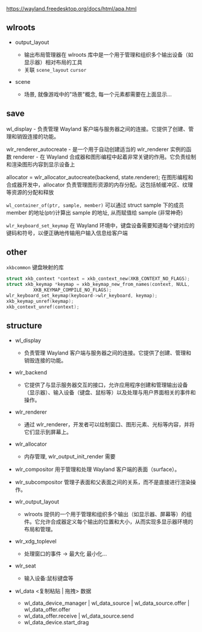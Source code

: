 https://wayland.freedesktop.org/docs/html/apa.html

## wlroots

- output_layout

  - 输出布局管理器在 wlroots 库中是一个用于管理和组织多个输出设备（如显示器）相对布局的工具
  - 关联 `scene_layout` `cursor`

- scene
  - 场景, 就像游戏中的"场景"概念, 每一个元素都需要在上面显示...

## save

wl_display - 负责管理 Wayland 客户端与服务器之间的连接。它提供了创建、管理和销毁连接的功能。

wlr_renderer_autocreate - 是一个用于自动创建适当的 wlr_renderer 实例的函数
renderer - 在 Wayland 合成器和图形编程中起着非常关键的作用。它负责绘制和渲染图形内容到显示设备上

allocator = wlr_allocator_autocreate(backend, state.renderer);
在图形编程和合成器开发中，allocator 负责管理图形资源的内存分配。这包括帧缓冲区、纹理等资源的分配和释放

`wl_container_of(ptr, sample, member)`
可以通过 struct sample 下的成员 member 的地址(ptr)计算出 sample 的地址, 从而赋值给 sample (非常神奇)

`wlr_keyboard_set_keymap` 在 Wayland 环境中，键盘设备需要知道每个键对应的键码和符号，以便正确地传输用户输入信息给客户端

## other

`xkbcommon` 键盘映射的库

```c
struct xkb_context *context = xkb_context_new(XKB_CONTEXT_NO_FLAGS);
struct xkb_keymap *keymap = xkb_keymap_new_from_names(context, NULL,
          XKB_KEYMAP_COMPILE_NO_FLAGS);
wlr_keyboard_set_keymap(keyboard->wlr_keyboard, keymap);
xkb_keymap_unref(keymap);
xkb_context_unref(context);
```

## structure

- wl_display

  - 负责管理 Wayland 客户端与服务器之间的连接。它提供了创建、管理和销毁连接的功能。

- wlr_backend

  - 它提供了与显示服务器交互的接口，允许应用程序创建和管理输出设备（显示器）、输入设备（键盘、鼠标等）以及处理与用户界面相关的事件和操作。

- wlr_renderer

  - 通过 wlr_renderer，开发者可以绘制窗口、图形元素、光标等内容，并将它们显示到屏幕上。

- wlr_allocator

  - 内存管理, wlr_output_init_render 需要

- wlr_compositor 用于管理和处理 Wayland 客户端的表面（surface）。
- wlr_subcompositor 管理子表面和父表面之间的关系，而不是直接进行渲染操作。

- wlr_output_layout

  - wlroots 提供的一个用于管理和组织多个输出（如显示器、屏幕等）的组件。它允许合成器定义每个输出的位置和大小，从而实现多显示器环境的布局和管理。

- wlr_xdg_toplevel

  - 处理窗口的事件 -> 最大化 最小化...

- wlr_seat

  - 输入设备:鼠标键盘等

- wl_data <复制粘贴 | 拖拽> 数据
  - wl_data_device_manager | wl_data_source | wl_data_source.offer | wl_data_offer.offer
  - wl_data_offer.receive | wl_data_source.send
  - wl_data_device.start_drag
